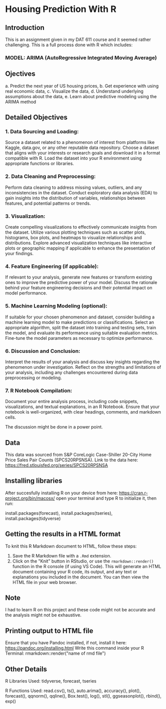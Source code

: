 # Housing Prediction With R

## Introduction
This is an assignment given in my DAT 611 course and it seemed rather challenging. This is a full process done with R which includes:
### MODEL: ARIMA (AutoRegressive Integrated Moving Average)


## Ojectives 
a. Predict the next year of US housing prices, b. Get experience with using real economic data, c. Visualize the data, d. Understand underlying assumptions about the data, e. Learn about predictive modeling using the ARIMA method

## Detailed Objectives
### 1. Data Sourcing and Loading:
Source a dataset related to a phenomenon of interest from platforms like Kaggle, data.gov, or any other reputable data repository.
Choose a dataset that aligns with your interests or research goals and download it in a format compatible with R.
Load the dataset into your R environment using appropriate functions or libraries.

### 2. Data Cleaning and Preprocessing:
Perform data cleaning to address missing values, outliers, and any inconsistencies in the dataset.
Conduct exploratory data analysis (EDA) to gain insights into the distribution of variables, relationships between features, and potential patterns or trends.

### 3. Visualization:
Create compelling visualizations to effectively communicate insights from the dataset. Utilize various plotting techniques such as scatter plots, histograms, box plots, and heatmaps to visualize relationships and distributions.
Explore advanced visualization techniques like interactive plots or geographic mapping if applicable to enhance the presentation of your findings.

### 4. Feature Engineering (if applicable):
If relevant to your analysis, generate new features or transform existing ones to improve the predictive power of your model.
Discuss the rationale behind your feature engineering decisions and their potential impact on model performance.

### 5. Machine Learning Modeling (optional):
If suitable for your chosen phenomenon and dataset, consider building a machine learning model to make predictions or classifications.
Select an appropriate algorithm, split the dataset into training and testing sets, train the model, and evaluate its performance using suitable evaluation metrics.
Fine-tune the model parameters as necessary to optimize performance.

### 6. Discussion and Conclusion:
Interpret the results of your analysis and discuss key insights regarding the phenomenon under investigation.
Reflect on the strengths and limitations of your analysis, including any challenges encountered during data preprocessing or modeling.

### 7. R Notebook Compilation:
Document your entire analysis process, including code snippets, visualizations, and textual explanations, in an R Notebook.
Ensure that your notebook is well-organized, with clear headings, comments, and markdown cells.

The discussion might be done in a power point. 

## Data
This data was sourced from S&P CoreLogic Case-Shiller 20-City Home Price Sales Pair Counts (SPCS20RPSNSA).
Link to the data here: https://fred.stlouisfed.org/series/SPCS20RPSNSA

## Installing libraries
After succesfully installing R on your device from here: https://cran.r-project.org/bin/macosx/
open your terminal and type R to initialize it, then run:

install.packages(forecast), 
install.packages(tseries), 
install.packages(tidyverse)

## Getting the results in a HTML format
To knit this R Markdown document to HTML, follow these steps:
1. Save the R Markdown file with a `.Rmd` extension.
2. Click on the "Knit" button in RStudio, or use the `rmarkdown::render()` function in the R console (if using VS Code).
This will generate an HTML document containing your R code, its output, and any text or explanations you included in the document. You can then view the HTML file in your web browser.

## Note
I had to learn R on this project and these code might not be accurate and the analysis might not be exhaustive.

## Printing output to HTML file
Ensure that you have Pandoc installed, if not, install it here: https://pandoc.org/installing.html
Write this command inside your R Terminal: rmarkdown::render("name of rmd file")

## Other Details
R Libraries Used: tidyverse, forecast, tseries

R Functions Used: read.csv(), ts(), auto.arima(), accuracy(), plot(), forecast(), qqnorm(), qqline(), Box.test(), log(), stl(), ggseasonplot(), rbind(), exp()